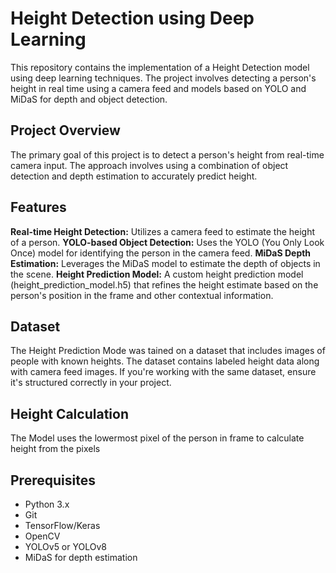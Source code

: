 # Height Detection using Deep Learning
This repository contains the implementation of a Height Detection model using deep learning techniques. 
The project involves detecting a person's height in real time using a camera feed and models based on YOLO and MiDaS for depth and object detection.

## Project Overview
The primary goal of this project is to detect a person's height from real-time camera input. The approach involves using a combination of object detection and depth estimation to accurately predict height.

## Features
**Real-time Height Detection:** Utilizes a camera feed to estimate the height of a person.
**YOLO-based Object Detection:** Uses the YOLO (You Only Look Once) model for identifying the person in the camera feed.
**MiDaS Depth Estimation:** Leverages the MiDaS model to estimate the depth of objects in the scene.
**Height Prediction Model:** A custom height prediction model (height_prediction_model.h5) that refines the height estimate based on the person's position in the frame and other contextual information.

## Dataset
The Height Prediction Mode was tained on a dataset that includes images of people with known heights. The dataset contains labeled height data along with camera feed images. If you're working with the same dataset, ensure it's structured correctly in your project.

## Height Calculation
The Model uses the lowermost pixel of the person in frame to calculate height from the pixels

## Prerequisites
* Python 3.x
* Git
* TensorFlow/Keras
* OpenCV
* YOLOv5 or YOLOv8
* MiDaS for depth estimation
